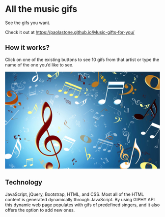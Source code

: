 # All the music gifs

See the gifs you want.

Check it out at https://paolastone.github.io/Music-gifts-for-you/

## How it works?

Click on one of the existing buttons to see 10 gifs from that artist or type the name of the one you’d like to see.

![Image of music]( css/images/2.jpg)

## Technology
JavaScript, jQuery, Bootstrap, HTML, and CSS. Most all of the HTML content is generated dynamically through JavaScript.
By using GIPHY API this dynamic web page populates with gifs of predefined singers, and it also offers the option to add new ones.

